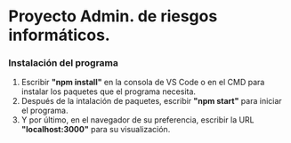 # Proyecto Admin. de riesgos informáticos.

### Instalación del programa
1. Escribir **"npm install"** en la consola de VS Code o en el CMD para instalar los paquetes 
   que el programa necesita.
2. Después de la intalación de paquetes, escribir **"npm start"** para iniciar el programa.
3. Y por último, en el navegador de su preferencia, escribir la URL **"localhost:3000"** para su visualización.
